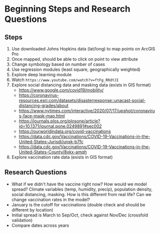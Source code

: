 # Beginning Steps and Research Questions

## Steps

1. Use downloaded Johns Hopkins data (lat/long) to map points on ArcGIS Pro
2. Once mapped, should be able to click on point to view attribute
3. Change symbology based on number of cases
4. Use regression modules (least square, geographically weighted)
5. Explore deep learning module
6. Watch `https://www.youtube.com/watch?v=ftFg_RRdYJI`
7. Explore social distancing data and masking data (exists in GIS format)
   - https://www.google.com/covid19/mobility/
   - https://coronavirus-resources.esri.com/datasets/disasterresponse::unacast-social-distancing-grades/about
   - https://www.nytimes.com/interactive/2020/07/17/upshot/coronavirus-face-mask-map.html
   - https://journals.plos.org/plosone/article?id=10.1371/journal.pone.0249891#sec002
   - https://ourworldindata.org/covid-vaccinations
   - https://data.cdc.gov/Vaccinations/COVID-19-Vaccinations-in-the-United-States-Jurisdi/unsk-b7fc
   - https://data.cdc.gov/Vaccinations/COVID-19-Vaccinations-in-the-United-States-County/8xkx-amqh
8. Explore vaccination rate data (exists in GIS format)

## Research Questions

- What if we didn't have the vaccine right now? How would we model spread? Climate variables (temp, humidity, precip), population density, social distancing, masking. How is this different from real life? Can we change vaccination rates in the model?
- January is the cutoff for vaccinations (double check and should be different by location)
- Initial spread is March to Sep/Oct, check against Nov/Dec (crossfold validation)
- Compare dates across years